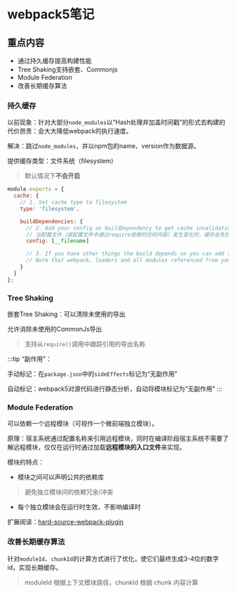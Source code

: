 # webpack5笔记

## 重点内容
 - 通过持久缓存提高构建性能
 - Tree Shaking支持嵌套、Commonjs
 - Module Federation
 - 改善长期缓存算法

### 持久缓存
以前现象：针对大部分`node_modules`以“Hash处理并加盖时间戳”的形式去构建的代价昂贵：会大大降低webpack的执行速度。

解决：跳过`node_modules`，并以npm包的name、version作为数据源。

提供缓存类型：文件系统（filesystem）
> 默认情况下**不会开启**

```js
module.exports = {
  cache: {
    // 1. Set cache type to filesystem
    type: 'filesystem',

    buildDependencies: {
      // 2. Add your config as buildDependency to get cache invalidation on config change
      // 当配置文件（或配置文件中通过require依赖的任何内容）发生变化时，缓存会失效
      config: [__filename]

      // 3. If you have other things the build depends on you can add them here
      // Note that webpack, loaders and all modules referenced from your config are automatically added
    }
  }
};
```

### Tree Shaking
嵌套Tree Shaking：可以清除未使用的导出

允许消除未使用的CommonJs导出
> 支持从`require()`调用中跟踪引用的导出名称

:::tip
“副作用”：

手动标记：在`package.json`中的`sideEffects`标记为“无副作用”

自动标记：webpack5对源代码进行静态分析，自动将模块标记为“无副作用”
:::

### Module Federation
可以依赖一个远程模块（可视作一个微前端独立模块）。

原理：宿主系统通过配置名称来引用远程模块，同时在编译阶段宿主系统不需要了解远程模块，仅仅在运行时通过加载**远程模块的入口文件**来实现。

模块的特点：
 - 模块之间可以声明公共的依赖库
 > 避免独立模块间的依赖冗余/冲突
 - 每个独立模块会在运行时生效，不影响编译时


扩展阅读：[hard-source-webpack-plugin](https://github.com/mzgoddard/hard-source-webpack-plugin)

### 改善长期缓存算法
针对`moduleId`、`chunkId`的计算方式进行了优化，使它们最终生成3-4位的数字id，实现长期缓存。
> moduleId 根据上下文模块路径，chunkId 根据 chunk 内容计算
